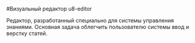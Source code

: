 #Визуальный редактор u8-editor 

Редактор, разработанный специально для системы управления знаниями. Основная задача облегчить пользователю системы ввод и верстку статей.
